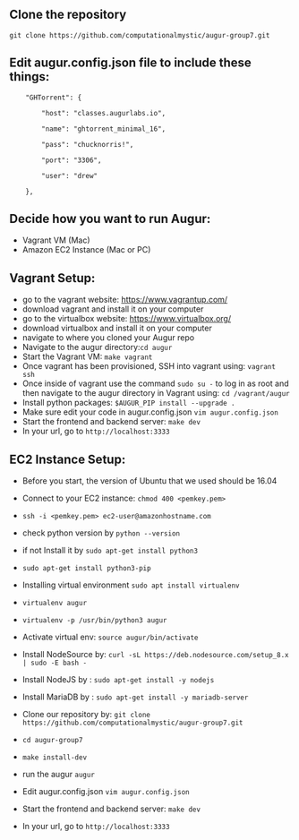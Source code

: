 ## Clone the repository
```
git clone https://github.com/computationalmystic/augur-group7.git
```
## Edit augur.config.json file to include these things:
```
    "GHTorrent": {

        "host": "classes.augurlabs.io",

        "name": "ghtorrent_minimal_16",

        "pass": "chucknorris!",

        "port": "3306",

        "user": "drew"

    },
```

## Decide how you want to run Augur:
* Vagrant VM (Mac)
* Amazon EC2 Instance (Mac or PC)

## Vagrant Setup:
* go to the vagrant website: https://www.vagrantup.com/
* download vagrant and install it on your computer
* go to the virtualbox website: https://www.virtualbox.org/
* download virtualbox and install it on your computer
* navigate to where you cloned your Augur repo
* Navigate to the augur directory:```cd augur```
* Start the Vagrant VM: ```make vagrant```
* Once vagrant has been provisioned, SSH into vagrant using: ```vagrant ssh```
* Once inside of vagrant use the command ```sudo su -``` to log in as root and then navigate to the augur directory in Vagrant using: ```cd /vagrant/augur```
* Install python packages: ```$AUGUR_PIP install --upgrade .```
* Make sure edit your code in augur.config.json ```vim augur.config.json```
* Start the frontend and backend server: ```make dev```
* In your url, go to ```http://localhost:3333```

## EC2 Instance Setup:
* Before you start, the version of Ubuntu that we used should be 16.04
* Connect to your EC2 instance: 
```chmod 400 <pemkey.pem>```
* ``` ssh -i <pemkey.pem> ec2-user@amazonhostname.com ```
* check python version by ```python --version```
* if not Install it by ```sudo apt-get install python3```
* ```sudo apt-get install python3-pip```
* Installing virtual environment ```sudo apt install virtualenv```
* ```virtualenv augur```
* ```virtualenv -p /usr/bin/python3 augur```
* Activate virtual env: ```source augur/bin/activate```
* Install NodeSource by: ```curl -sL https://deb.nodesource.com/setup_8.x | sudo -E bash -```
* Install NodeJS by : ```sudo apt-get install -y nodejs```
* Install MariaDB by : ```sudo apt-get install -y mariadb-server```
* Clone our repository by: ```git clone https://github.com/computationalmystic/augur-group7.git```
* ```cd augur-group7```
* ```make install-dev```


* run the augur ```augur```


* Edit augur.config.json ```vim augur.config.json```
* Start the frontend and backend server: ```make dev```
* In your url, go to ```http://localhost:3333```

